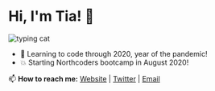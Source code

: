 # Hi, I'm Tia! 👋

![typing cat](https://i.imgur.com/2JZkmtH.gif)

+ :seedling: Learning to code through 2020, year of the pandemic!
+ :boom: Starting Northcoders bootcamp in August 2020!

📫 **How to reach me:** [Website](https://tiaeastwood.com) | [Twitter](https://twitter.com/TiaEastwood) | [Email](mailto:tia@tiaeastwood.com)
